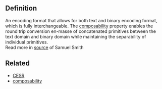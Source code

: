 ## Definition
An encoding format that allows for both text and binary encoding format, which is fully interchangeable. The [composability](composability) property enables the round trip conversion en-masse of concatenated primitives between the text domain and binary domain while maintaining the separability of individual primitives.  
Read more in [source](https://github.com/trustoverip/tswg-cesr-specification/blob/main/draft-ssmith-cesr.md) of Samuel Smith

## Related
- [CESR](CESR)
- [composability](composability)